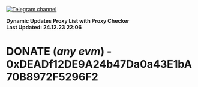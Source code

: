 [![Telegram channel](https://img.shields.io/endpoint?url=https://runkit.io/damiankrawczyk/telegram-badge/branches/master?url=https://t.me/n4z4v0d)](https://t.me/n4z4v0d) 

**Dynamic Updates Proxy List with Proxy Checker**  
**Last Updated: 24.12.23 22:06**

# DONATE (_any evm_) - 0xDEADf12DE9A24b47Da0a43E1bA70B8972F5296F2

